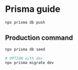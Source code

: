 # Prisma guide

```bash
npx prisma db push
```

## Production command

```bash
npx prisma db seed
```

```bash
# OPTION with dev
npx prisma migrate dev
```
